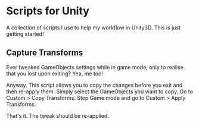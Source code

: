 Scripts for Unity
=======

A collection of scripts I use to help my workflow in Unity3D. This is just getting started!

Capture Transforms
-----

Ever tweaked GameObjects settings while in game mode, only to realise that you lost upon exiting? Yea, me too!

Anyway. This script allows you to copy the changes before you exit and then re-apply them. Simply select the GameObjects you want to copy. Go to Custom > Copy Transforms. Stop Game mode and go to Custom > Apply Transforms.

That's it. The tweak should be re-applied.